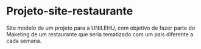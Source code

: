 # Projeto-site-restaurante

Site modelo de um projeto para a UNILEHU, com objetivo de fazer parte do Maketing de um restaurante que seria tematizado com um pais diferente a cada semana.
